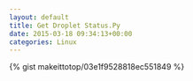```yaml
---
layout: default                                                                                                              
title: Get Droplet Status.Py                                                                                                                       
date: 2015-03-18 09:34:13+00:00                                                                                                                        
categories: Linux                                                                                                                
---                                                                                                                              
```


{% gist makeittotop/03e1f9528818ec551849 %}                                                                                                           

